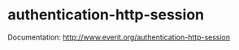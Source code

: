 authentication-http-session
===========================

Documentation: http://www.everit.org/authentication-http-session
